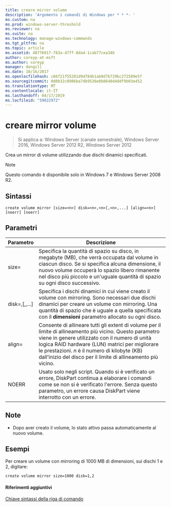```yaml
---
title: creare mirror volume
description: 'Argomento i comandi di Windows per * * *- '
ms.custom: na
ms.prod: windows-server-threshold
ms.reviewer: na
ms.suite: na
ms.technology: manage-windows-commands
ms.tgt_pltfrm: na
ms.topic: article
ms.assetid: 48776917-783a-47ff-8da4-1cab77cea34b
author: coreyp-at-msft
ms.author: coreyp
manager: dongill
ms.date: 10/16/2017
ms.openlocfilehash: c66f21f55201d9d784b1ab0d7b729bc272589e5f
ms.sourcegitcommit: 0d0b32c8986ba7db9536e0b8648d4ddf9b03e452
ms.translationtype: MT
ms.contentlocale: it-IT
ms.lasthandoff: 04/17/2019
ms.locfileid: "59822972"
---
```

# <a name="create-volume-mirror"></a>creare mirror volume

>Si applica a: Windows Server (canale semestrale), Windows Server 2016, Windows Server 2012 R2, Windows Server 2012

Crea un mirror di volume utilizzando due dischi dinamici specificati.  
  
> [!NOTE]  
> Questo comando è disponibile solo in Windows 7 e Windows Server 2008 R2.  
  
  
  
## <a name="syntax"></a>Sintassi  
  
```  
create volume mirror [size=<n>] disk=<n>,<n>[,<n>,...] [align=<n>] [noerr] [noerr]  
```  
  
## <a name="parameters"></a>Parametri  
  
|Parametro|Descrizione|  
|-------|--------|  
|size\=<n>|Specifica la quantità di spazio su disco, in megabyte \(MB\), che verrà occupata dal volume in ciascun disco. Se si specifica alcuna dimensione, il nuovo volume occuperà lo spazio libero rimanente nel disco più piccolo e un'uguale quantità di spazio su ogni disco successivo.|  
|disk\=<n>,<n>\[,<n>,...\]|Specifica i dischi dinamici in cui viene creato il volume con mirroring. Sono necessari due dischi dinamici per creare un volume con mirroring. Una quantità di spazio che è uguale a quella specificata con il **dimensioni** parametro allocato su ogni disco.|  
|align\=<n>|Consente di allineare tutti gli extent di volume per il limite di allineamento più vicino. Questo parametro viene in genere utilizzato con il numero di unità logica RAID hardware \(LUN\) matrici per migliorare le prestazioni. *n* è il numero di kilobyte \(KB\) dall'inizio del disco per il limite di allineamento più vicino.|  
|NOERR|Usato solo negli script. Quando si è verificato un errore, DiskPart continua a elaborare i comandi come se non si è verificato l'errore. Senza questo parametro, un errore causa DiskPart viene interrotto con un errore.|  
  
## <a name="remarks"></a>Note  
  
-   Dopo aver creato il volume, lo stato attivo passa automaticamente al nuovo volume.  
  
## <a name="BKMK_examples"></a>Esempi  
Per creare un volume con mirroring di 1000 MB di dimensioni, sui dischi 1 e 2, digitare:  
  
```  
create volume mirror size=1000 disk=1,2  
```  
  
#### <a name="additional-references"></a>Riferimenti aggiuntivi  
[Chiave sintassi della riga di comando](command-line-syntax-key.md)  
  

  

